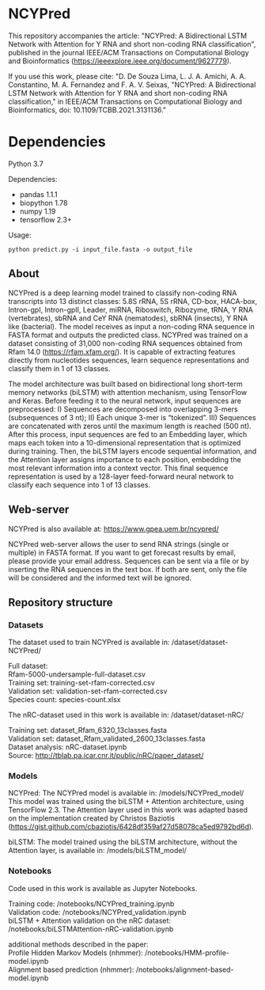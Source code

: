 # NCYPred
  This repository accompanies the article: "NCYPred: A Bidirectional LSTM Network with Attention for Y RNA and short non-coding RNA classification", published in the journal IEEE/ACM Transactions on Computational Biology and Bioinformatics (https://ieeexplore.ieee.org/document/9627779). 
  
If you use this work, please cite: "D. De Souza Lima, L. J. A. Amichi, A. A. Constantino, M. A. Fernandez and F. A. V. Seixas, "NCYPred: A Bidirectional LSTM Network with Attention for Y RNA and short non-coding RNA classification," in IEEE/ACM Transactions on Computational Biology and Bioinformatics, doi: 10.1109/TCBB.2021.3131136."

# Dependencies
Python 3.7

Dependencies:
- pandas 1.1.1
- biopython 1.78
- numpy 1.19
- tensorflow 2.3+

Usage:
```
python predict.py -i input_file.fasta -o output_file
```

## About

  NCYPred is a deep learning model trained to classify non-coding RNA transcripts into 13 distinct classes: 5.8S rRNA, 5S rRNA, CD-box, HACA-box, Intron-gpI, Intron-gpII, Leader, miRNA, Riboswitch, Ribozyme, tRNA, Y RNA (vertebrates), sbRNA and CeY RNA (nematodes), sbRNA (insects), Y RNA like (bacterial). The model receives as input a non-coding RNA sequence in FASTA format and outputs the predicted class. NCYPred was trained on a dataset consisting of 31,000 non-coding RNA sequences obtained from Rfam 14.0 (https://rfam.xfam.org/). It is capable of extracting features directly from nucleotides sequences, learn sequence representations and classify them in 1 of 13 classes.

  The model architecture was built based on bidirectional long short-term memory networks (biLSTM) with attention mechanism, using TensorFlow and Keras. Before feeding it to the neural network, input sequences are preprocessed: I) Sequences are decomposed into overlapping 3-mers (subsequences of 3 nt); II) Each unique 3-mer is “tokenized”. III) Sequences are concatenated with zeros until the maximum length is reached (500 nt). After this process, input sequences are fed to an Embedding layer, which maps each token into a 10-dimensional representation that is optimized during training. Then, the biLSTM layers encode sequential information, and the Attention layer assigns importance to each position, embedding the most relevant information into a context vector. This final sequence representation is used by a 128-layer feed-forward neural network to classify each sequence into 1 of 13 classes.

## Web-server
  NCYPred is also available at: https://www.gpea.uem.br/ncypred/

  NCYPred  web-server allows the user to send RNA strings (single or multiple) in FASTA format. If you want to get forecast results by email, please provide your email address.
Sequences can be sent via a file or by inserting the RNA sequences in the text box. If both are sent, only the file will be considered and the informed text will be ignored.

## Repository structure

### Datasets
The dataset used to train NCYPred is available in: /dataset/dataset-NCYPred/

Full dataset:  
Rfam-5000-undersample-full-dataset.csv  
Training set: training-set-rfam-corrected.csv  
Validation set: validation-set-rfam-corrected.csv  
Species count: species-count.xlsx  

The nRC-dataset used in this work is available in: /dataset/dataset-nRC/  

Training set: dataset_Rfam_6320_13classes.fasta  
Validation set: dataset_Rfam_validated_2600_13classes.fasta  
Dataset analysis: nRC-dataset.ipynb  
Source: http://tblab.pa.icar.cnr.it/public/nRC/paper_dataset/  

### Models
NCYPred:
The NCYPred model is available in: /models/NCYPred_model/
This model was trained using the biLSTM + Attention architecture, using TensorFlow 2.3.
The Attention layer used in this work was adapted based on the implementation created by Christos Baziotis (https://gist.github.com/cbaziotis/6428df359af27d58078ca5ed9792bd6d).

biLSTM:
The model trained using the biLSTM architecture, without the Attention layer, is available in: /models/biLSTM_model/

### Notebooks
Code used in this work is available as Jupyter Notebooks.  

Training code: /notebooks/NCYPred_training.ipynb  
Validation code: /notebooks/NCYPred_validation.ipynb  
biLSTM + Attention validation on the nRC dataset: /notebooks/biLSTMAttention-nRC-validation.ipynb  

additional methods described in the paper:  
Profile Hidden Markov Models (nhmmer): /notebooks/HMM-profile-model.ipynb  
Alignment based prediction (nhmmer): /notebooks/alignment-based-model.ipynb  

